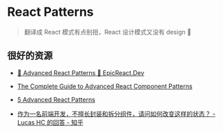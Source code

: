 # React Patterns

> 翻译成 React 模式有点别扭，React 设计模式又没有 design 🤣

## 很好的资源

- [🤯 Advanced React Patterns 🚀 EpicReact.Dev](https://github.com/kentcdodds/advanced-react-patterns)

- [The Complete Guide to Advanced React Component Patterns](https://www.udemy.com/course/the-complete-guide-to-advanced-react-patterns/)

- [5 Advanced React Patterns](https://javascript.plainenglish.io/5-advanced-react-patterns-a6b7624267a6)

- [作为一名前端开发，不擅长封装和拆分组件，请问如何改变这样的状态？ - Lucas HC 的回答 - 知乎](https://www.zhihu.com/question/531555960/answer/2552310734)
